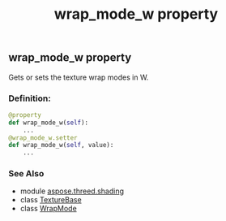 ﻿---
title: wrap_mode_w property
second_title: Aspose.3D for Python via .NET API References
description: 
type: docs
weight: 220
url: /python-net/aspose.threed.shading/texturebase/wrap_mode_w/
is_root: false
---

## wrap_mode_w property


Gets or sets the texture wrap modes in W.
### Definition:
```python
@property
def wrap_mode_w(self):
    ...
@wrap_mode_w.setter
def wrap_mode_w(self, value):
    ...
```

### See Also
* module [aspose.threed.shading](../../)
* class [TextureBase](/3d/python-net/aspose.threed.shading/texturebase)
* class [WrapMode](/3d/python-net/aspose.threed.shading/wrapmode)
